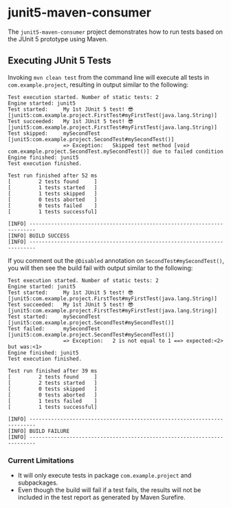 # junit5-maven-consumer

The `junit5-maven-consumer` project demonstrates how to run tests based on the JUnit 5 prototype using Maven.

## Executing JUnit 5 Tests

Invoking `mvn clean test` from the command line will execute all tests in `com.example.project`, resulting in output similar to the following:

```
Test execution started. Number of static tests: 2
Engine started: junit5
Test started:     My 1st JUnit 5 test! 😎 [junit5:com.example.project.FirstTest#myFirstTest(java.lang.String)]
Test succeeded:   My 1st JUnit 5 test! 😎 [junit5:com.example.project.FirstTest#myFirstTest(java.lang.String)]
Test skipped:     mySecondTest [junit5:com.example.project.SecondTest#mySecondTest()]
                  => Exception:   Skipped test method [void com.example.project.SecondTest.mySecondTest()] due to failed condition
Engine finished: junit5
Test execution finished.

Test run finished after 52 ms
[         2 tests found     ]
[         1 tests started   ]
[         1 tests skipped   ]
[         0 tests aborted   ]
[         0 tests failed    ]
[         1 tests successful]

[INFO] ------------------------------------------------------------------------
[INFO] BUILD SUCCESS
[INFO] ------------------------------------------------------------------------
```

If you comment out the `@Disabled` annotation on `SecondTest#mySecondTest()`, you will then see the build fail with output similar to the following:

```
Test execution started. Number of static tests: 2
Engine started: junit5
Test started:     My 1st JUnit 5 test! 😎 [junit5:com.example.project.FirstTest#myFirstTest(java.lang.String)]
Test succeeded:   My 1st JUnit 5 test! 😎 [junit5:com.example.project.FirstTest#myFirstTest(java.lang.String)]
Test started:     mySecondTest [junit5:com.example.project.SecondTest#mySecondTest()]
Test failed:      mySecondTest [junit5:com.example.project.SecondTest#mySecondTest()]
                  => Exception:   2 is not equal to 1 ==> expected:<2> but was:<1>
Engine finished: junit5
Test execution finished.

Test run finished after 39 ms
[         2 tests found     ]
[         2 tests started   ]
[         0 tests skipped   ]
[         0 tests aborted   ]
[         1 tests failed    ]
[         1 tests successful]

[INFO] ------------------------------------------------------------------------
[INFO] BUILD FAILURE
[INFO] ------------------------------------------------------------------------
```

### Current Limitations

- It will only execute tests in package `com.example.project` and subpackages.
- Even though the build will fail if a test fails, the results will not be included in the test report as generated by Maven Surefire.
